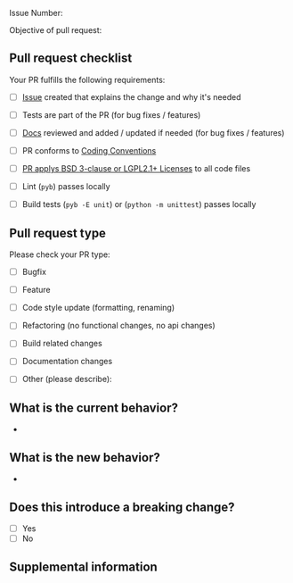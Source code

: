 <!-- For questions please refer to https://lava-nc.org/developer_guide.html#how-to-contribute-to-lava or ask in a comment below -->


<!-- All pull requests require an issue https://github.com/lava-nc/lava-dnf/issues -->

<!-- Insert issue here as "Issue Number: #XXXX", example "Issue Number: #19" -->
Issue Number: 

<!-- Insert one sentence pr objective here, can be copied from relevant issue. -->
Objective of pull request:

## Pull request checklist

Your PR fulfills the following requirements:
- [ ] [Issue](https://github.com/lava-nc/lava-dnf/issues) created that explains the change and why it's needed
- [ ] Tests are part of the PR (for bug fixes / features)
- [ ] [Docs](https://github.com/lava-nc/docs) reviewed and added / updated if needed (for bug fixes / features)
- [ ] PR conforms to [Coding Conventions](https://lava-nc.org/developer_guide.html#coding-conventions)
- [ ] [PR applys BSD 3-clause or LGPL2.1+ Licenses](https://lava-nc.org/developer_guide.html#add-a-license) to all code files
- [ ] Lint (`pyb`) passes locally
- [ ] Build tests (`pyb -E unit`) or (`python -m unittest`) passes locally


## Pull request type

<!-- Please do not submit updates to dependencies unless it fixes an issue. --> 

<!-- Please limit your pull request to one type, submit multiple pull requests if needed. --> 

Please check your PR type:
- [ ] Bugfix
- [ ] Feature
- [ ] Code style update (formatting, renaming)
- [ ] Refactoring (no functional changes, no api changes)
- [ ] Build related changes
- [ ] Documentation changes
- [ ] Other (please describe): 


## What is the current behavior?
<!-- Please describe the current behavior that you are modifying, can be copied from relevant issue. -->
-

## What is the new behavior?
<!-- Please describe the new behavior, can be copied from relevant issue. -->
-

## Does this introduce a breaking change?

- [ ] Yes
- [ ] No

<!-- If this introduces a breaking change, please describe the impact and migration path for existing applications below. -->


## Supplemental information

<!-- Any other information that is important to this PR. -->
